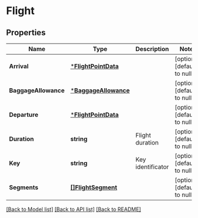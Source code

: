# Flight

## Properties
Name | Type | Description | Notes
------------ | ------------- | ------------- | -------------
**Arrival** | [***FlightPointData**](FlightPointData.md) |  | [optional] [default to null]
**BaggageAllowance** | [***BaggageAllowance**](BaggageAllowance.md) |  | [optional] [default to null]
**Departure** | [***FlightPointData**](FlightPointData.md) |  | [optional] [default to null]
**Duration** | **string** | Flight duration | [optional] [default to null]
**Key** | **string** | Key identificator | [optional] [default to null]
**Segments** | [**[]FlightSegment**](FlightSegment.md) |  | [optional] [default to null]

[[Back to Model list]](../README.md#documentation-for-models) [[Back to API list]](../README.md#documentation-for-api-endpoints) [[Back to README]](../README.md)


